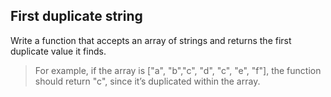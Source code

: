 ## First duplicate string
 Write a function that accepts an array of strings and returns the first duplicate value it finds.
> For example, if the array is ["a", "b","c", "d", "c", "e", "f"], the function should return "c", since it’s duplicated within the array.